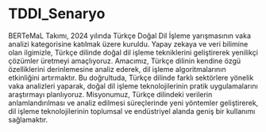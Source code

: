 # TDDI_Senaryo
BERTeMaL Takımı, 2024 yılında Türkçe Doğal Dil İşleme yarışmasının vaka analizi kategorisine katılmak üzere kuruldu. Yapay zekaya ve veri bilimine olan ilgimizle, Türkçe dilinde doğal dil işleme tekniklerini geliştirerek yenilikçi çözümler üretmeyi amaçlıyoruz. Amacımız, Türkçe dilinin kendine özgü özelliklerini derinlemesine analiz ederek, dil işleme algoritmalarının etkinliğini artırmaktır. Bu doğrultuda, Türkçe dilinde farklı sektörlere yönelik vaka analizleri yaparak, doğal dil işleme teknolojilerinin pratik uygulamalarını araştırmayı planlıyoruz. Misyonumuz, Türkçe dilindeki verilerin anlamlandırılması ve analiz edilmesi süreçlerinde yeni yöntemler geliştirerek, dil işleme teknolojilerinin toplumsal ve endüstriyel alanda geniş bir kullanımı sağlamaktır.
